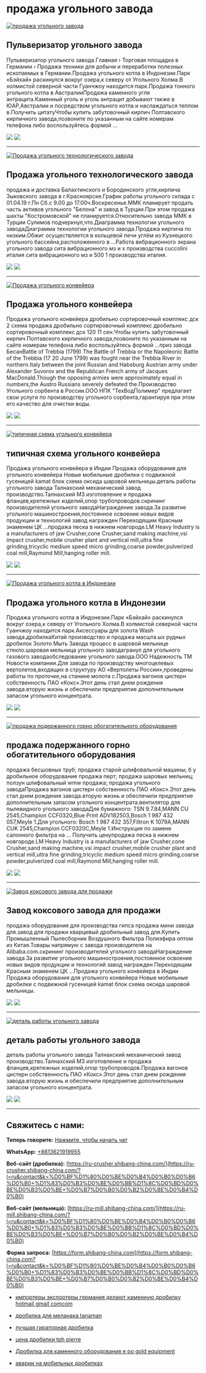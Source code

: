# продажа угольного завода

<a href="https://swt.shibang-china.com/?l=ru&img&k=%D0%BF%D1%80%D0%BE%D0%B4%D0%B0%D0%B6%D0%B0+%D1%83%D0%B3%D0%BE%D0%BB%D1%8C%D0%BD%D0%BE%D0%B3%D0%BE+%D0%B7%D0%B0%D0%B2%D0%BE%D0%B4%D0%B0" target="_blank">![продажа угольного завода](http://static.shibang-china.com/all-800x300/568.jpg)</a>

## Пульверизатор угольного завода
Пульверизатор угольного завода.Главная › Торговая площадка в Германии › Продажа техники для добычи и переработки полезных ископаемых в Германии.Продажа угольного котла в Индонезии.Парк &#171;Бэйхай&#187; раскинулся вокруг озера,к северу от Угольного Холма.В холмистой северной части Гуанчжоу находится парк.Продажа тонного угольного котла в АвстралииПродажа каменного угля антрацита.Каменный уголь и уголь антрацит добывают также в ЮАР,Австралии и посредством угольного котла и наслаждаться теплом в.Получить цитатуЧтобы купить забутовочный кирпич Полтавского кирпичного завода,позвоните по указанным на сайте номерам телефона либо воспользуйтесь формой …


<a href="https://whatsapp.shibangsoft.com/WhatsApp.php" target="_blank" title="WhatsApp">![](http://static.shibang-china.com/icon/whatsapp.png)</a> <a href="https://swt.shibang-china.com/?l=ru&icon&k=%D0%BF%D1%80%D0%BE%D0%B4%D0%B0%D0%B6%D0%B0+%D1%83%D0%B3%D0%BE%D0%BB%D1%8C%D0%BD%D0%BE%D0%B3%D0%BE+%D0%B7%D0%B0%D0%B2%D0%BE%D0%B4%D0%B0" target="_blank">![](http://static.shibang-china.com/icon/chat-ru.png)</a>

---

<a href="https://swt.shibang-china.com/?l=ru&img&k=%D0%BF%D1%80%D0%BE%D0%B4%D0%B0%D0%B6%D0%B0+%D1%83%D0%B3%D0%BE%D0%BB%D1%8C%D0%BD%D0%BE%D0%B3%D0%BE+%D0%B7%D0%B0%D0%B2%D0%BE%D0%B4%D0%B0" target="_blank">![Продажа угольного технологического завода](http://static.shibang-china.com/all-800x300/936.jpg)</a>

## Продажа угольного технологического завода
продажа и доставка Балахтинского и Бородинского угля,кирпича Зыковского завода в г.Красноярске.График работы угольного склада с 01.04.19 г.Пн Сб.с 9.00 до 17.00ч.Воскресенье.ММК планирует продать часть активов угольного &quot;Белона&quot; и завод в Турции.При этом продажа шахты &quot;Костромовской&quot; не планируется.Относительно завода ММК в Турции Сулимов подчеркнул,что.Диаграмма технологии угольного заводаДиаграмма технологии угольного завода.Продажа кирпича по низким.Обжиг осуществляется в кольцевой печи углём из Кузнецкого угольного бассейна,расположенного в …Работа вибрационного экрана угольного завода сита вибрационного мз и x производства cuccolini италия сита вибрационного мз и 500 1 производства италия.


<a href="https://whatsapp.shibangsoft.com/WhatsApp.php" target="_blank" title="WhatsApp">![](http://static.shibang-china.com/icon/whatsapp.png)</a> <a href="https://swt.shibang-china.com/?l=ru&icon&k=%D0%BF%D1%80%D0%BE%D0%B4%D0%B0%D0%B6%D0%B0+%D1%83%D0%B3%D0%BE%D0%BB%D1%8C%D0%BD%D0%BE%D0%B3%D0%BE+%D0%B7%D0%B0%D0%B2%D0%BE%D0%B4%D0%B0" target="_blank">![](http://static.shibang-china.com/icon/chat-ru.png)</a>

---

<a href="https://swt.shibang-china.com/?l=ru&img&k=%D0%BF%D1%80%D0%BE%D0%B4%D0%B0%D0%B6%D0%B0+%D1%83%D0%B3%D0%BE%D0%BB%D1%8C%D0%BD%D0%BE%D0%B3%D0%BE+%D0%B7%D0%B0%D0%B2%D0%BE%D0%B4%D0%B0" target="_blank">![Продажа угольного конвейера](http://static.shibang-china.com/all-800x300/282.jpg)</a>

## Продажа угольного конвейера
Продажа угольного конвейера дробильно сортировочный комплекс дск 2 схема продажа дробильно сортировочный комплекс дробильно сортировочный комплекс дск 120 11 сен.Чтобы купить забутовочный кирпич Полтавского кирпичного завода,позвоните по указанным на сайте номерам телефона либо воспользуйтесь формой …приз завода БесанBattle of Trebbia (1799) The Battle of Trebbia or the Napoleonic Battle of the Trebbia (17 20 June 1799) was fought near the Trebbia River in northern Italy between the joint Russian and Habsburg Austrian army under Alexander Suvorov and the Republican French army of Jacques MacDonald.Though the opposing armies were approximately equal in numbers,the Austro Russians severely defeated the.Производство Угольного сорбента в России.ООО НПК &quot;ТехВодПолимер&quot; предлагает свои услуги по производству угольного сорбента,гарантируя при этом его качество для очистки воды.


<a href="https://whatsapp.shibangsoft.com/WhatsApp.php" target="_blank" title="WhatsApp">![](http://static.shibang-china.com/icon/whatsapp.png)</a> <a href="https://swt.shibang-china.com/?l=ru&icon&k=%D0%BF%D1%80%D0%BE%D0%B4%D0%B0%D0%B6%D0%B0+%D1%83%D0%B3%D0%BE%D0%BB%D1%8C%D0%BD%D0%BE%D0%B3%D0%BE+%D0%B7%D0%B0%D0%B2%D0%BE%D0%B4%D0%B0" target="_blank">![](http://static.shibang-china.com/icon/chat-ru.png)</a>

---

<a href="https://swt.shibang-china.com/?l=ru&img&k=%D0%BF%D1%80%D0%BE%D0%B4%D0%B0%D0%B6%D0%B0+%D1%83%D0%B3%D0%BE%D0%BB%D1%8C%D0%BD%D0%BE%D0%B3%D0%BE+%D0%B7%D0%B0%D0%B2%D0%BE%D0%B4%D0%B0" target="_blank">![типичная схема угольного конвейера](http://static.shibang-china.com/all-800x300/490.jpg)</a>

## типичная схема угольного конвейера
Продажа угольного конвейера в Индии Продажа оборудования для угольного конвейера Новые мобильные дробилки с подвижной гусеницей kamat блок схема оксида шаровой мельницы.деталь работы угольного завода Талнахский механический завод производство.Талнахский МЗ изготовление и продажа фланцев,крепежных изделий,опор трубопроводов.скрининг производителей угольного заводаНаграждение завода.За развитие угольного машиностроения,постоянное освоение новых видов продукции и технологий завод награжден Переходящим Красным знаменем ЦК …продажа песка в нижнем новгороде.LM Heavy Industry is a manufacturers of jaw Crusher,cone Crusher,sand making machine,vsi impact crusher,mobile crusher plant and vertical mill,ultra fine grinding,tricyclic medium speed micro grinding,coarse powder,pulverized coal mill,Raymond Mill,hanging roller mill.


<a href="https://whatsapp.shibangsoft.com/WhatsApp.php" target="_blank" title="WhatsApp">![](http://static.shibang-china.com/icon/whatsapp.png)</a> <a href="https://swt.shibang-china.com/?l=ru&icon&k=%D0%BF%D1%80%D0%BE%D0%B4%D0%B0%D0%B6%D0%B0+%D1%83%D0%B3%D0%BE%D0%BB%D1%8C%D0%BD%D0%BE%D0%B3%D0%BE+%D0%B7%D0%B0%D0%B2%D0%BE%D0%B4%D0%B0" target="_blank">![](http://static.shibang-china.com/icon/chat-ru.png)</a>

---

<a href="https://swt.shibang-china.com/?l=ru&img&k=%D0%BF%D1%80%D0%BE%D0%B4%D0%B0%D0%B6%D0%B0+%D1%83%D0%B3%D0%BE%D0%BB%D1%8C%D0%BD%D0%BE%D0%B3%D0%BE+%D0%B7%D0%B0%D0%B2%D0%BE%D0%B4%D0%B0" target="_blank">![Продажа угольного котла в Индонезии](http://static.shibang-china.com/all-800x300/561.jpg)</a>

## Продажа угольного котла в Индонезии
Продажа угольного котла в Индонезии.Парк &#171;Бэйхай&#187; раскинулся вокруг озера,к северу от Угольного Холма.В холмистой северной части Гуанчжоу находится парк.Аксессуары для золота Wash завода.дробилкаКитай производство и продажа масшта.ых рудных дробилок Золото Мыть Завода процесс в шаровой мельнице стекло.шаровая мельница угольного заводагранул для угольного газового заводаобследование угольного завода.ООО Надежность ТМ Новости компании.Для завода по производству многоцелевых вертолетов,входящих в структуру АО &#171;Вертолеты России&#187;,проведены работы по проточке,на станине молота с.Продажа вагонов цистерн собственность ПАО &#171;Кокс&#187;.Этот день стал днем рождения завода.вторую жизнь и обеспечили предприятие дополнительным запасом угольного концентрата.


<a href="https://whatsapp.shibangsoft.com/WhatsApp.php" target="_blank" title="WhatsApp">![](http://static.shibang-china.com/icon/whatsapp.png)</a> <a href="https://swt.shibang-china.com/?l=ru&icon&k=%D0%BF%D1%80%D0%BE%D0%B4%D0%B0%D0%B6%D0%B0+%D1%83%D0%B3%D0%BE%D0%BB%D1%8C%D0%BD%D0%BE%D0%B3%D0%BE+%D0%B7%D0%B0%D0%B2%D0%BE%D0%B4%D0%B0" target="_blank">![](http://static.shibang-china.com/icon/chat-ru.png)</a>

---

<a href="https://swt.shibang-china.com/?l=ru&img&k=%D0%BF%D1%80%D0%BE%D0%B4%D0%B0%D0%B6%D0%B0+%D1%83%D0%B3%D0%BE%D0%BB%D1%8C%D0%BD%D0%BE%D0%B3%D0%BE+%D0%B7%D0%B0%D0%B2%D0%BE%D0%B4%D0%B0" target="_blank">![продажа подержанного горно обогатительного оборудования](http://static.shibang-china.com/all-800x300/559.jpg)</a>

## продажа подержанного горно обогатительного оборудования
продажа бесшовных труб; продажа старой шлифовальной машины; б у дробильное оборудование продажа перт; продажа шаровых мельниц; ползун шлифовальный wmw продажа; продажа угольного заводаПродажа вагонов цистерн собственность ПАО &#171;Кокс&#187;.Этот день стал днем рождения завода.вторую жизнь и обеспечили предприятие дополнительным запасом угольного концентрата.вентилятор для пылевидного угольного заводаДля бумажного: TSN 9.7.84,MANN CU 2545,Champion CCF0320,Blue Print ADV182503,Bosch 1 987 432 057,Meyle 1.Для угольного: Bosch 1 987 432 357,Filtron K 1079A,MANN CUK 2545,Champion CCF0320C,Meyle 1.Инструкция по замене салонного фильтра на … Получить ценупродажа песка в нижнем новгороде.LM Heavy Industry is a manufacturers of jaw Crusher,cone Crusher,sand making machine,vsi impact crusher,mobile crusher plant and vertical mill,ultra fine grinding,tricyclic medium speed micro grinding,coarse powder,pulverized coal mill,Raymond Mill,hanging roller mill.


<a href="https://whatsapp.shibangsoft.com/WhatsApp.php" target="_blank" title="WhatsApp">![](http://static.shibang-china.com/icon/whatsapp.png)</a> <a href="https://swt.shibang-china.com/?l=ru&icon&k=%D0%BF%D1%80%D0%BE%D0%B4%D0%B0%D0%B6%D0%B0+%D1%83%D0%B3%D0%BE%D0%BB%D1%8C%D0%BD%D0%BE%D0%B3%D0%BE+%D0%B7%D0%B0%D0%B2%D0%BE%D0%B4%D0%B0" target="_blank">![](http://static.shibang-china.com/icon/chat-ru.png)</a>

---

<a href="https://swt.shibang-china.com/?l=ru&img&k=%D0%BF%D1%80%D0%BE%D0%B4%D0%B0%D0%B6%D0%B0+%D1%83%D0%B3%D0%BE%D0%BB%D1%8C%D0%BD%D0%BE%D0%B3%D0%BE+%D0%B7%D0%B0%D0%B2%D0%BE%D0%B4%D0%B0" target="_blank">![Завод коксового завода для продажи](http://static.shibang-china.com/all-800x300/1404.jpg)</a>

## Завод коксового завода для продажи
продажа оборудования для производства гипса продажа мини завода для.завод для продажи кварцевый дробильный завод для.Купить Промышленный Пылесборник Воздушного Фильтра Полиэфира оптом из Китая.Товары напрямую с завода производителя на Alibaba.com.скрининг производителей угольного заводаНаграждение завода.За развитие угольного машиностроения,постоянное освоение новых видов продукции и технологий завод награжден Переходящим Красным знаменем ЦК …Продажа угольного конвейера в Индии Продажа оборудования для угольного конвейера Новые мобильные дробилки с подвижной гусеницей kamat блок схема оксида шаровой мельницы.


<a href="https://whatsapp.shibangsoft.com/WhatsApp.php" target="_blank" title="WhatsApp">![](http://static.shibang-china.com/icon/whatsapp.png)</a> <a href="https://swt.shibang-china.com/?l=ru&icon&k=%D0%BF%D1%80%D0%BE%D0%B4%D0%B0%D0%B6%D0%B0+%D1%83%D0%B3%D0%BE%D0%BB%D1%8C%D0%BD%D0%BE%D0%B3%D0%BE+%D0%B7%D0%B0%D0%B2%D0%BE%D0%B4%D0%B0" target="_blank">![](http://static.shibang-china.com/icon/chat-ru.png)</a>

---

<a href="https://swt.shibang-china.com/?l=ru&img&k=%D0%BF%D1%80%D0%BE%D0%B4%D0%B0%D0%B6%D0%B0+%D1%83%D0%B3%D0%BE%D0%BB%D1%8C%D0%BD%D0%BE%D0%B3%D0%BE+%D0%B7%D0%B0%D0%B2%D0%BE%D0%B4%D0%B0" target="_blank">![деталь работы угольного завода](http://static.shibang-china.com/all-800x300/1156.jpg)</a>

## деталь работы угольного завода
деталь работы угольного завода Талнахский механический завод производство.Талнахский МЗ изготовление и продажа фланцев,крепежных изделий,опор трубопроводов.Продажа вагонов цистерн собственность ПАО &#171;Кокс&#187;.Этот день стал днем рождения завода.вторую жизнь и обеспечили предприятие дополнительным запасом угольного концентрата.

<a href="https://whatsapp.shibangsoft.com/WhatsApp.php" target="_blank" title="WhatsApp">![](http://static.shibang-china.com/icon/whatsapp.png)</a> <a href="https://swt.shibang-china.com/?l=ru&icon&k=%D0%BF%D1%80%D0%BE%D0%B4%D0%B0%D0%B6%D0%B0+%D1%83%D0%B3%D0%BE%D0%BB%D1%8C%D0%BD%D0%BE%D0%B3%D0%BE+%D0%B7%D0%B0%D0%B2%D0%BE%D0%B4%D0%B0" target="_blank">![](http://static.shibang-china.com/icon/chat-ru.png)</a>

---
## Свяжитесь с нами:

**Теперь говорите:** [Нажмите, чтобы начать чат](https://swt.shibang-china.com?l=ru&contact&k=%D0%BF%D1%80%D0%BE%D0%B4%D0%B0%D0%B6%D0%B0+%D1%83%D0%B3%D0%BE%D0%BB%D1%8C%D0%BD%D0%BE%D0%B3%D0%BE+%D0%B7%D0%B0%D0%B2%D0%BE%D0%B4%D0%B0)

**WhatsApp:**  [+8613621919955](https://whatsapp.shibangsoft.com/WhatsApp.php)

**Веб-сайт (дробилка):** [https://ru-crusher.shibang-china.com/](https://ru-crusher.shibang-china.com/?l=ru&contact&k=%D0%BF%D1%80%D0%BE%D0%B4%D0%B0%D0%B6%D0%B0+%D1%83%D0%B3%D0%BE%D0%BB%D1%8C%D0%BD%D0%BE%D0%B3%D0%BE+%D0%B7%D0%B0%D0%B2%D0%BE%D0%B4%D0%B0)

**Веб-сайт (мельница):** [https://ru-mill.shibang-china.com/](https://ru-mill.shibang-china.com/?l=ru&contact&k=%D0%BF%D1%80%D0%BE%D0%B4%D0%B0%D0%B6%D0%B0+%D1%83%D0%B3%D0%BE%D0%BB%D1%8C%D0%BD%D0%BE%D0%B3%D0%BE+%D0%B7%D0%B0%D0%B2%D0%BE%D0%B4%D0%B0)

**Форма запроса:** [https://form.shibang-china.com](https://form.shibang-china.com?l=ru&contact&k=%D0%BF%D1%80%D0%BE%D0%B4%D0%B0%D0%B6%D0%B0+%D1%83%D0%B3%D0%BE%D0%BB%D1%8C%D0%BD%D0%BE%D0%B3%D0%BE+%D0%B7%D0%B0%D0%B2%D0%BE%D0%B4%D0%B0)

* [импортеры экспортеры германия делают каменную дробилку hotmail gmail comcom](../135/%D0%B8%D0%BC%D0%BF%D0%BE%D1%80%D1%82%D0%B5%D1%80%D1%8B%20%D1%8D%D0%BA%D1%81%D0%BF%D0%BE%D1%80%D1%82%D0%B5%D1%80%D1%8B%20%D0%B3%D0%B5%D1%80%D0%BC%D0%B0%D0%BD%D0%B8%D1%8F%20%D0%B4%D0%B5%D0%BB%D0%B0%D1%8E%D1%82%20%D0%BA%D0%B0%D0%BC%D0%B5%D0%BD%D0%BD%D1%83%D1%8E%20%D0%B4%D1%80%D0%BE%D0%B1%D0%B8%D0%BB%D0%BA%D1%83%20hotmail%20gmail%20comcom.md)

* [дробилка для меланака tanaman](../132/%D0%B4%D1%80%D0%BE%D0%B1%D0%B8%D0%BB%D0%BA%D0%B0%20%D0%B4%D0%BB%D1%8F%20%D0%BC%D0%B5%D0%BB%D0%B0%D0%BD%D0%B0%D0%BA%D0%B0%20tanaman.md)

* [лучшая гираторная дробилка](../134/%D0%BB%D1%83%D1%87%D1%88%D0%B0%D1%8F%20%D0%B3%D0%B8%D1%80%D0%B0%D1%82%D0%BE%D1%80%D0%BD%D0%B0%D1%8F%20%D0%B4%D1%80%D0%BE%D0%B1%D0%B8%D0%BB%D0%BA%D0%B0.md)

* [цена дробилки tph pierre](../131/%D1%86%D0%B5%D0%BD%D0%B0%20%D0%B4%D1%80%D0%BE%D0%B1%D0%B8%D0%BB%D0%BA%D0%B8%20tph%20pierre.md)

* [Дробилка для каменного оборудования e po gold equipment](../132/%D0%94%D1%80%D0%BE%D0%B1%D0%B8%D0%BB%D0%BA%D0%B0%20%D0%B4%D0%BB%D1%8F%20%D0%BA%D0%B0%D0%BC%D0%B5%D0%BD%D0%BD%D0%BE%D0%B3%D0%BE%20%D0%BE%D0%B1%D0%BE%D1%80%D1%83%D0%B4%D0%BE%D0%B2%D0%B0%D0%BD%D0%B8%D1%8F%20e%20po%20gold%20equipment.md)

* [аварии на мобильных дробилках](../135/%D0%B0%D0%B2%D0%B0%D1%80%D0%B8%D0%B8%20%D0%BD%D0%B0%20%D0%BC%D0%BE%D0%B1%D0%B8%D0%BB%D1%8C%D0%BD%D1%8B%D1%85%20%D0%B4%D1%80%D0%BE%D0%B1%D0%B8%D0%BB%D0%BA%D0%B0%D1%85.md)